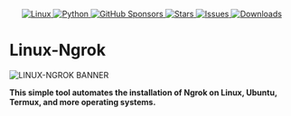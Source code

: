 <p align="center">
  <a href="https://www.linux.org/">
    <img src="https://img.shields.io/badge/Linux-FCC624?style=for-the-badge&logo=linux&logoColor=black" alt="Linux">
  </a>
  <a href="https://www.python.org/">
    <img src="https://img.shields.io/badge/python-3670A0?style=for-the-badge&logo=python&logoColor=ffdd54" alt="Python">
  </a>
  <a href="https://github.com/sponsors/iamunixtz">
    <img src="https://img.shields.io/badge/sponsor-30363D?style=for-the-badge&logo=GitHub-Sponsors&logoColor=#EA4AAA" alt="GitHub Sponsors">
  </a>
  <a href="https://github.com/iamunixtz/Linux-Ngrok/stargazers">
    <img src="https://img.shields.io/github/stars/iamunixtz/Linux-Ngrok.svg?style=for-the-badge" alt="Stars">
  </a>
  <a href="https://github.com/iamunixtz/Linux-Ngrok/issues">
    <img src="https://img.shields.io/github/issues/iamunixtz/Linux-Ngrok.svg?style=for-the-badge" alt="Issues">
  </a>
  <a href="https://github.com/iamunixtz/Linux-Ngrok/releases">
  <img src="https://img.shields.io/github/downloads/iamunixtz/Linux-Ngrok/total.svg?style=for-the-badge" alt="Downloads">
</a>

</p>

# Linux-Ngrok
![LINUX-NGROK BANNER](https://github.com/iamunixtz/Linux-Ngrok/blob/main/LINUX-NGROK.png)

**This simple tool automates the installation of Ngrok on Linux, Ubuntu, Termux, and more operating systems.**
